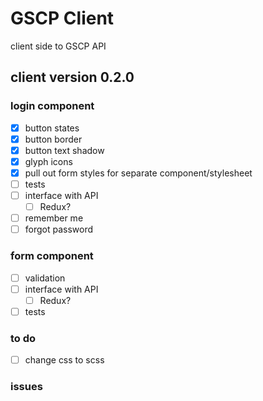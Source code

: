 # GSCP Client
client side to GSCP API

## client version 0.2.0

### login component
- [x] button states
- [x] button border
- [x] button text shadow
- [x] glyph icons
- [x] pull out form styles for separate component/stylesheet
- [ ] tests
- [ ] interface with API
	- [ ] Redux?
- [ ] remember me
- [ ] forgot password

### form component
- [ ] validation
- [ ] interface with API
	- [ ] Redux?
- [ ] tests

### to do 
- [ ] change css to scss

### issues